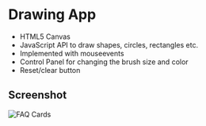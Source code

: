 # Drawing App

- HTML5 Canvas
- JavaScript API to draw shapes, circles, rectangles etc.
- Implemented with mouseevents
- Control Panel for changing the brush size and color
- Reset/clear button

## Screenshot

![FAQ Cards](screenshot.png)
